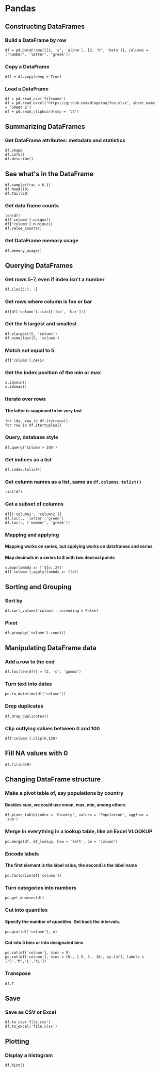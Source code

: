 # Pandas

## Constructing DataFrames
### Build a DataFrame by row
    df = pd.DataFrame([[1, 'a', 'alpha'], [2, 'b', 'beta']], columns = ['number', 'letter', 'greek'])

### Copy a DataFrame
    df2 = df.copy(deep = True)

### Load a DataFrame
    df = pd.read_csv('filename')
    df = pd.read_excel('https://github.com/diogorau/foo.xlsx', sheet_name = 'Sheet 2')
    df = pd.read_clipboard(sep = '\t')

## Summarizing DataFrames

### Get DataFrame attributes: metadata and statistics
    df.shape
    df.info()
    df.describe()

## See what's in the DataFrame
    df.sample(frac = 0.1)
    df.head(10)
    df.tail(20)

### Get data frame counts
    len(df)
    df['column'].unique()
    df['column'].nunique()
    df.value_counts()

### Get DataFrame memory usage
    df.memory_usage()


## Querying DataFrames

### Get rows 5-7, even if index isn't a number
    df.iloc[5:7, :]

### Get rows where column is foo or bar
    df[df['column'].isin(['foo', 'bar'])]

### Get the 5 largest and smallest
    df.nlargest(5, 'column')
    df.nsmallest(5, 'column')

### Match not equal to 5
    df['column'].ne(5)

### Get the index position of the min or max
    s.idxmin()
    s.idxmax()

### Iterate over rows
#### The latter is supposed to be very fast
    for idx, row in df.iterrows():
    for row in df.itertuples()

### Query, database style
    df.query('Column > 100')

### Get indices as a list
    df.index.tolist()
### Get column names as a list, same as `df.columns.tolist()`
    list(df)

### Get a subset of columns
    df[['column1', 'column2']]
    df.loc[:, 'letter':'greek']
    df.loc[:, ['number', 'greek']]

### Mapping and applying
#### Mapping works on series, but applying works on dataframes and series
#### Map decimals in a series to $ with two decimal points
    s.map(lambda x: f'${x:.2})'
    df['column'].apply(lambda x: f(x))

## Sorting and Grouping
### Sort by
    df.sort_values('column', ascending = False)

### Pivot
    df.groupby('column').count()



## Manipulating DataFrame data

### Add a row to the end
    df.loc[len(df)] = (2, 'c', 'gamma')

### Turn text into dates
    pd.to_datetime(df['column'])

### Drop duplicates
    df.drop_duplicates()

### Clip outlying values between 0 and 100
    df['column'].clip(0,100)

## Fill NA values with 0
    df.fillna(0)


## Changing DataFrame structure

### Make a pivot table of, say populations by country
#### Besides sum, we could use mean, max, min, among others
    df.pivot_table(index = 'Country', values = 'Population', aggfunc = 'sum')

### Merge in everything in a lookup table, like an Excel VLOOKUP
    pd.merge(df, df_lookup, how = 'left', on = 'column')

### Encode labels
#### The first element is the label value, the second is the label name
    pd.factorize(df['column'])

### Turn categories into numbers
    pd.get_dummies(df)

### Cut into quantiles
#### Specify the number of quantiles. Get back the intervals.
    pd.qcut(df['column'], n)

#### Cut into 5 bins or into designated bins
    pd.cut(df['column'], bins = 5)
    pd.cut(df['column'], bins = [0., 1.5, 3., 10., np.inf], labels = ['S','M','L','XL'])


### Transpose
    df.T


## Save

### Save as CSV or Excel
    df.to_csv('file.csv')
    df.to_excel('file.xlsx')


## Plotting

### Display a histogram
    df.hist()
